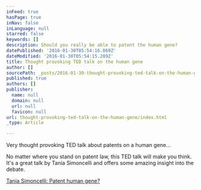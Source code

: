 ```yaml
---
inFeed: true
hasPage: true
inNav: false
inLanguage: null
starred: false
keywords: []
description: Should you really be able to patent the human gene?
datePublished: '2016-01-30T05:54:16.869Z'
dateModified: '2016-01-30T05:54:15.289Z'
title: Thought provoking TED talk on the human gene
author: []
sourcePath: _posts/2016-01-30-thought-provoking-ted-talk-on-the-human-gene.md
published: true
authors: []
publisher:
  name: null
  domain: null
  url: null
  favicon: null
url: thought-provoking-ted-talk-on-the-human-gene/index.html
_type: Article

---
```

Very thought provoking TED talk about patents on a human gene...

No matter where you stand on patent law, this TED talk will make you think.  It's a great talk by Tania Simoncelli and offers some amazing insight into the debate.

[Tania Simoncelli:  Patent human gene?][0]

[0]: https://www.ted.com/talks/tania_simoncelli_should_you_be_able_to_patent_a_human_gene